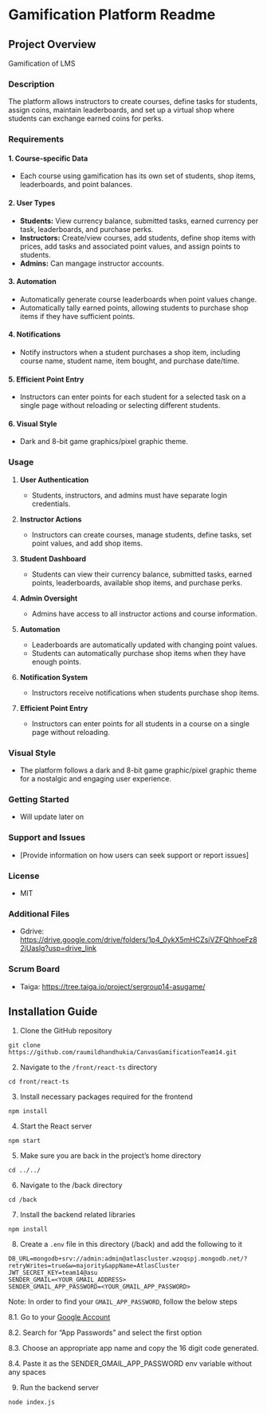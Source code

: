 # Gamification Platform Readme

## Project Overview
Gamification of LMS

### Description

The platform allows instructors to create courses, define tasks for students, assign coins, maintain leaderboards, and set up a virtual shop where students can exchange earned coins for perks.

### Requirements

#### 1. Course-specific Data
- Each course using gamification has its own set of students, shop items, leaderboards, and point balances.

#### 2. User Types
- **Students:** View currency balance, submitted tasks, earned currency per task, leaderboards, and purchase perks.
- **Instructors:** Create/view courses, add students, define shop items with prices, add tasks and associated point values, and assign points to students.
- **Admins:** Can mangage instructor accounts.

#### 3. Automation
- Automatically generate course leaderboards when point values change.
- Automatically tally earned points, allowing students to purchase shop items if they have sufficient points.

#### 4. Notifications
- Notify instructors when a student purchases a shop item, including course name, student name, item bought, and purchase date/time.

#### 5. Efficient Point Entry
- Instructors can enter points for each student for a selected task on a single page without reloading or selecting different students.

#### 6. Visual Style
- Dark and 8-bit game graphics/pixel graphic theme.

### Usage

1. **User Authentication**
   - Students, instructors, and admins must have separate login credentials.

2. **Instructor Actions**
   - Instructors can create courses, manage students, define tasks, set point values, and add shop items.

3. **Student Dashboard**
   - Students can view their currency balance, submitted tasks, earned points, leaderboards, available shop items, and purchase perks.

4. **Admin Oversight**
   - Admins have access to all instructor actions and course information.

5. **Automation**
   - Leaderboards are automatically updated with changing point values.
   - Students can automatically purchase shop items when they have enough points.

6. **Notification System**
   - Instructors receive notifications when students purchase shop items.

7. **Efficient Point Entry**
   - Instructors can enter points for all students in a course on a single page without reloading.

### Visual Style

- The platform follows a dark and 8-bit game graphic/pixel graphic theme for a nostalgic and engaging user experience.



### Getting Started

- Will update later on

### Support and Issues

- [Provide information on how users can seek support or report issues]

### License

- MIT

### Additional Files

- Gdrive: https://drive.google.com/drive/folders/1p4_0ykX5mHCZsiVZFQhhoeFz82jUaslg?usp=drive_link

### Scrum Board 

- Taiga: https://tree.taiga.io/project/sergroup14-asugame/

## Installation Guide

1. Clone the GitHub repository

`git clone https://github.com/raumildhandhukia/CanvasGamificationTeam14.git`

2. Navigate to the `/front/react-ts` directory

`cd front/react-ts`

3. Install necessary packages required for the frontend

`npm install`

4. Start the React server

`npm start`

5. Make sure you are back in the project’s home directory 

`cd ../../`

6. Navigate to the /back directory

`cd /back`

7. Install the backend related libraries

`npm install`

8. Create a `.env` file in this directory (/back) and add the following to it

```
DB_URL=mongodb+srv://admin:admin@atlascluster.wzoqspj.mongodb.net/?retryWrites=true&w=majority&appName=AtlasCluster
JWT_SECRET_KEY=team14@asu
SENDER_GMAIL=<YOUR_GMAIL_ADDRESS>
SENDER_GMAIL_APP_PASSWORD=<YOUR_GMAIL_APP_PASSWORD>
```
Note: In order to find your `GMAIL_APP_PASSWORD`, follow the below steps

8.1. Go to your [Google Account](https://myaccount.google.com/)

8.2. Search for “App Passwords” and select the first option

8.3. Choose an appropriate app name and copy the 16 digit code generated. 

8.4. Paste it as the SENDER_GMAIL_APP_PASSWORD env variable without any spaces

9. Run the backend server

`node index.js`

